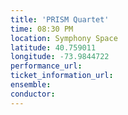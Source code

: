 ```yaml
---
title: 'PRISM Quartet'
time: 08:30 PM
location: Symphony Space
latitude: 40.759011
longitude: -73.9844722
performance_url: 
ticket_information_url: 
ensemble: 
conductor: 
---
```

